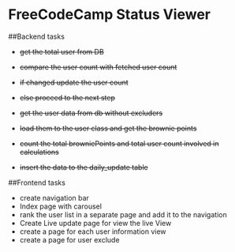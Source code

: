 # FreeCodeCamp Status Viewer

##Backend tasks

  * ~~get the total user from DB~~
  * ~~compare the user count with fetched user count~~
  * ~~if changed update the user count~~
  * ~~else proceed to the next step~~

  * ~~get the user data from db without excluders~~
  * ~~load them to the user class and get the brownie points~~
  * ~~count the total browniePoints and total user count involved in calculations~~
  * ~~insert the data to the daily_update table~~

##Frontend tasks
  * create navigation bar
  * Index page with carousel
  * rank the user list in a separate page and add it to the navigation
  * Create Live update page for view the live View
  * create a page for each user information view
  * create a page for user exclude
